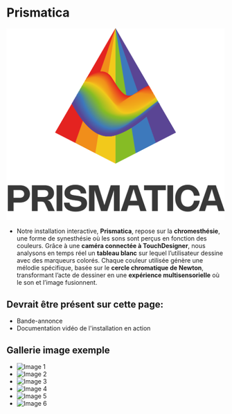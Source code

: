 # Prismatica

<picture>
  <source srcset="medias/images/logo/prismatica_logo_v2_dark@1024x.png" media="(prefers-color-scheme: dark)">
  <img src="medias/images/logo/prismatica_logo_v2_light_1024x.png" alt=" " width="640">
</picture>

- Notre installation interactive, **Prismatica**, repose sur la **chromesthésie**, une forme de synesthésie où les sons sont perçus en fonction des couleurs. Grâce à une **caméra connectée à TouchDesigner**, nous analysons en temps réel un **tableau blanc** sur lequel l’utilisateur dessine avec des marqueurs colorés. Chaque couleur utilisée génère une mélodie spécifique, basée sur le **cercle chromatique de Newton**, transformant l’acte de dessiner en une **expérience multisensorielle** où le son et l’image fusionnent.

## Devrait être présent sur cette page:

- Bande-annonce
- Documentation vidéo de l'installation en action

## Gallerie image exemple

- ![Image 1](https://placehold.co/400x400?text=1+image)
- ![Image 2](https://placehold.co/400x400?text=2+image)
- ![Image 3](https://placehold.co/400x400?text=3+image)
- ![Image 4](https://placehold.co/400x400?text=4+image)
- ![Image 5](https://placehold.co/400x400?text=5+image)
- ![Image 6](https://placehold.co/400x400?text=6+image)
